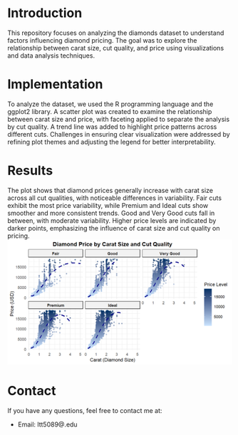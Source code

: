 # Introduction
This repository focuses on analyzing the diamonds dataset to understand factors influencing diamond pricing. The goal was to explore the relationship between carat size, cut quality, and price using visualizations and data analysis techniques.

# Implementation
To analyze the dataset, we used the R programming language and the ggplot2 library. A scatter plot was created to examine the relationship between carat size and price, with faceting applied to separate the analysis by cut quality. A trend line was added to highlight price patterns across different cuts. Challenges in ensuring clear visualization were addressed by refining plot themes and adjusting the legend for better interpretability.

# Results
The plot shows that diamond prices generally increase with carat size across all cut qualities, with noticeable differences in variability. Fair cuts exhibit the most price variability, while Premium and Ideal cuts show smoother and more consistent trends. Good and Very Good cuts fall in between, with moderate variability. Higher price levels are indicated by darker points, emphasizing the influence of carat size and cut quality on pricing.
 ![](image.png)
 
# Contact
If you have any questions, feel free to contact me at:
- Email: ltt5089@.edu
